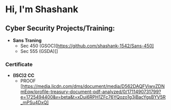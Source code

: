 <h1>Hi, I'm Shashank <br/>
<h2>Cyber Security Projects/Training:</h2>

- <b>Sans Traning</b>
  - Sec 450 (GSOC)[https://github.com/shashank-1542/Sans-450]
  - Sec 555 (GSDA)[]

<h3>Certificate</h3>

- <b>(ISC)2 CC</B>
  - PROOF [https://media.licdn.com/dms/document/media/D562DAQFViwvZDNmEqw/profile-treasury-document-pdf-analyzed/0/1711490731799?e=1725494400&v=beta&t=xDui6RPH1ZFc76YQozo1g3jBacYgsBYV5R_mPSu4DxQ]

[twitter]: https://twitter.com/shashank_1542
[linkedin]: https://linkedin.com/in/joshmadakor

<!--
**shashank-1542/shashank-1542** is a ✨ _special_ ✨ repository because its `README.md` (this file) appears on your GitHub profile.

Here are some ideas to get you started:

- 🔭 I’m currently working on ...
- 🌱 I’m currently learning ...
- 👯 I’m looking to collaborate on ...
- 🤔 I’m looking for help with ...
- 💬 Ask me about ...
- 📫 How to reach me: ...
- 😄 Pronouns: ...
- ⚡ Fun fact: ...
-->
